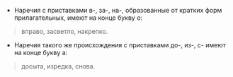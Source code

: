 - Наречия с приставками в-, за-, на-, образованные от кратких форм прилагательных, имеют на конце букву о:
> вправо, засветло, накрепко.

- Наречия такого же происхождения с приставками до-, из-, с- имеют на конце букву а:
> досыта, изредка, снова.
